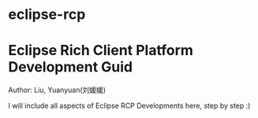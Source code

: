 # eclipse-rcp
Eclipse Rich Client Platform Development Guid 
=============================================
Author: Liu, Yuanyuan(刘媛媛)

I will include all aspects of Eclipse RCP Developments here, step by step :) 
